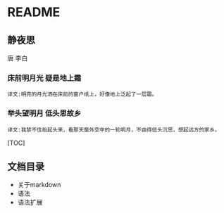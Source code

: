 # README

## 静夜思
  唐 李白
### 床前明月光 疑是地上霜  
    译文:明亮的月光洒在床前的窗户纸上，好像地上泛起了一层霜。
### 举头望明月 低头思故乡  
    译文:我禁不住抬起头来，看那天窗外空中的一轮明月，不由得低头沉思，想起远方的家乡。
[TOC]    
## 文档目录
* 关于markdown   
* 语法
* 语法扩展
